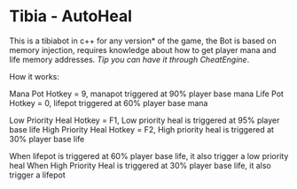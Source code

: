 # Tibia - AutoHeal
This is a tibiabot in c++ for any version* of the game, the Bot is based on memory injection, requires knowledge about how to get player mana and life memory addresses.
*Tip you can have it through CheatEngine*.


How it works: 

Mana Pot Hotkey = 9, manapot triggered at 90% player base mana
Life Pot Hotkey = 0, lifepot triggered at 60% player base mana

Low Priority Heal Hotkey = F1, Low priority heal is triggered at 95% player base life
High Priority Heal Hotkey = F2, High priority heal is triggered at 30% player base life

When lifepot is triggered at 60% player base life, it also trigger a low priority heal
When High Priority Heal is triggered at 30% player base life, it also trigger a lifepot
